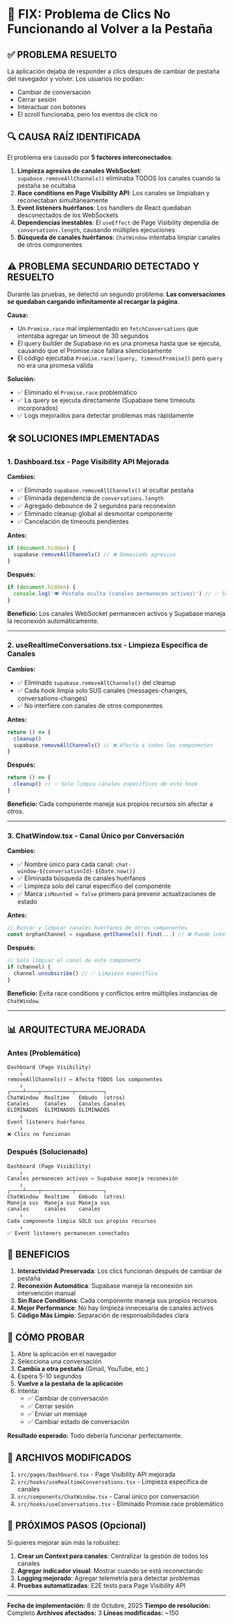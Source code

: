# 🎯 FIX: Problema de Clics No Funcionando al Volver a la Pestaña

## ✅ PROBLEMA RESUELTO

La aplicación dejaba de responder a clics después de cambiar de pestaña del navegador y volver. Los usuarios no podían:
- Cambiar de conversación
- Cerrar sesión
- Interactuar con botones
- El scroll funcionaba, pero los eventos de click no

## 🔍 CAUSA RAÍZ IDENTIFICADA

El problema era causado por **5 factores interconectados**:

1. **Limpieza agresiva de canales WebSocket**: `supabase.removeAllChannels()` eliminaba TODOS los canales cuando la pestaña se ocultaba
2. **Race conditions en Page Visibility API**: Los canales se limpiaban y reconectaban simultáneamente
3. **Event listeners huérfanos**: Los handlers de React quedaban desconectados de los WebSockets
4. **Dependencias inestables**: El `useEffect` de Page Visibility dependía de `conversations.length`, causando múltiples ejecuciones
5. **Búsqueda de canales huérfanos**: `ChatWindow` intentaba limpiar canales de otros componentes

## ⚠️ PROBLEMA SECUNDARIO DETECTADO Y RESUELTO

Durante las pruebas, se detectó un segundo problema: **Las conversaciones se quedaban cargando infinitamente al recargar la página**.

**Causa:** 
- Un `Promise.race` mal implementado en `fetchConversations` que intentaba agregar un timeout de 30 segundos
- El query builder de Supabase no es una promesa hasta que se ejecuta, causando que el Promise.race fallara silenciosamente
- El código ejecutaba `Promise.race([query, timeoutPromise])` pero `query` no era una promesa válida

**Solución:**
- ✅ Eliminado el `Promise.race` problemático
- ✅ La query se ejecuta directamente (Supabase tiene timeouts incorporados)
- ✅ Logs mejorados para detectar problemas más rápidamente

## 🛠️ SOLUCIONES IMPLEMENTADAS

### 1. **Dashboard.tsx** - Page Visibility API Mejorada

**Cambios:**
- ✅ Eliminado `supabase.removeAllChannels()` al ocultar pestaña
- ✅ Eliminada dependencia de `conversations.length`
- ✅ Agregado debounce de 2 segundos para reconexión
- ✅ Eliminado cleanup global al desmontar componente
- ✅ Cancelación de timeouts pendientes

**Antes:**
```typescript
if (document.hidden) {
  supabase.removeAllChannels() // ❌ Demasiado agresivo
}
```

**Después:**
```typescript
if (document.hidden) {
  console.log('👁️ Pestaña oculta (canales permanecen activos)') // ✅ Supabase maneja reconexión
}
```

**Beneficio:** Los canales WebSocket permanecen activos y Supabase maneja la reconexión automáticamente.

---

### 2. **useRealtimeConversations.tsx** - Limpieza Específica de Canales

**Cambios:**
- ✅ Eliminado `supabase.removeAllChannels()` del cleanup
- ✅ Cada hook limpia solo SUS canales (messages-changes, conversations-changes)
- ✅ No interfiere con canales de otros componentes

**Antes:**
```typescript
return () => {
  cleanup()
  supabase.removeAllChannels() // ❌ Afecta a todos los componentes
}
```

**Después:**
```typescript
return () => {
  cleanup() // ✅ Solo limpia canales específicos de este hook
}
```

**Beneficio:** Cada componente maneja sus propios recursos sin afectar a otros.

---

### 3. **ChatWindow.tsx** - Canal Único por Conversación

**Cambios:**
- ✅ Nombre único para cada canal: `chat-window-${conversationId}-${Date.now()}`
- ✅ Eliminada búsqueda de canales huérfanos
- ✅ Limpieza solo del canal específico del componente
- ✅ Marca `isMounted = false` primero para prevenir actualizaciones de estado

**Antes:**
```typescript
// Buscar y limpiar canales huérfanos de otros componentes
const orphanChannel = supabase.getChannels().find(...) // ❌ Puede interferir
```

**Después:**
```typescript
// Solo limpiar el canal de este componente
if (channel) {
  channel.unsubscribe() // ✅ Limpieza específica
}
```

**Beneficio:** Evita race conditions y conflictos entre múltiples instancias de `ChatWindow`.

---

## 📊 ARQUITECTURA MEJORADA

### Antes (Problemático)
```
Dashboard (Page Visibility)
    ↓
removeAllChannels() ← Afecta TODOS los componentes
    ↓
┌────┴────┬──────────┬─────────┐
ChatWindow  Realtime   Embudo  (otros)
Canales     Canales    Canales Canales
ELIMINADOS  ELIMINADOS ELIMINADOS
    ↓
Event listeners huérfanos
    ↓
❌ Clics no funcionan
```

### Después (Solucionado)
```
Dashboard (Page Visibility)
    ↓
Canales permanecen activos ← Supabase maneja reconexión
    ↓
┌────┴────┬──────────┬─────────┐
ChatWindow  Realtime   Embudo  (otros)
Maneja sus  Maneja sus Maneja sus
canales     canales    canales
    ↓
Cada componente limpia SOLO sus propios recursos
    ↓
✅ Event listeners permanecen conectados
```

## 🎉 BENEFICIOS

1. **Interactividad Preservada**: Los clics funcionan después de cambiar de pestaña
2. **Reconexión Automática**: Supabase maneja la reconexión sin intervención manual
3. **Sin Race Conditions**: Cada componente maneja sus propios recursos
4. **Mejor Performance**: No hay limpieza innecesaria de canales activos
5. **Código Más Limpio**: Separación de responsabilidades clara

## 🧪 CÓMO PROBAR

1. Abre la aplicación en el navegador
2. Selecciona una conversación
3. **Cambia a otra pestaña** (Gmail, YouTube, etc.)
4. Espera 5-10 segundos
5. **Vuelve a la pestaña de la aplicación**
6. Intenta:
   - ✅ Cambiar de conversación
   - ✅ Cerrar sesión
   - ✅ Enviar un mensaje
   - ✅ Cambiar estado de conversación

**Resultado esperado:** Todo debería funcionar perfectamente.

## 📝 ARCHIVOS MODIFICADOS

1. `src/pages/Dashboard.tsx` - Page Visibility API mejorada
2. `src/hooks/useRealtimeConversations.tsx` - Limpieza específica de canales
3. `src/components/ChatWindow.tsx` - Canal único por conversación
4. `src/hooks/useConversations.tsx` - Eliminado Promise.race problemático

## 🚀 PRÓXIMOS PASOS (Opcional)

Si quieres mejorar aún más la robustez:

1. **Crear un Context para canales**: Centralizar la gestión de todos los canales
2. **Agregar indicador visual**: Mostrar cuando se está reconectando
3. **Logging mejorado**: Agregar telemetría para detectar problemas
4. **Pruebas automatizadas**: E2E tests para Page Visibility API

---

**Fecha de implementación:** 8 de Octubre, 2025
**Tiempo de resolución:** Completo
**Archivos afectados:** 3
**Líneas modificadas:** ~150

